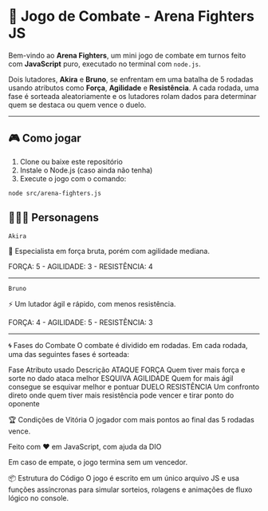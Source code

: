 # 🥋 Jogo de Combate - Arena Fighters JS

Bem-vindo ao **Arena Fighters**, um mini jogo de combate em turnos feito com **JavaScript** puro, executado no terminal com `node.js`.

Dois lutadores, **Akira** e **Bruno**, se enfrentam em uma batalha de 5 rodadas usando atributos como **Força**, **Agilidade** e **Resistência**. A cada rodada, uma fase é sorteada aleatoriamente e os lutadores rolam dados para determinar quem se destaca ou quem vence o duelo.

---

## 🎮 Como jogar

1. Clone ou baixe este repositório
2. Instale o Node.js (caso ainda não tenha)
3. Execute o jogo com o comando:
```
node src/arena-fighters.js
````

🧑‍🤝‍🧑 Personagens
--------------------------------------------------------------
    Akira
🧬 Especialista em força bruta, porém com agilidade mediana.

FORÇA: 5 - AGILIDADE: 3 - RESISTÊNCIA: 4

-------------------------------------------------------------
    Bruno
⚡ Um lutador ágil e rápido, com menos resistência.

FORÇA: 4 - AGILIDADE: 5 - RESISTÊNCIA: 3

-------------------------------------------------------------

🌀 Fases do Combate
O combate é dividido em rodadas. Em cada rodada, uma das seguintes fases é sorteada:

Fase	Atributo usado	Descrição
ATAQUE	FORÇA	Quem tiver mais força e sorte no dado ataca melhor
ESQUIVA	AGILIDADE	Quem for mais ágil consegue se esquivar melhor e pontuar
DUELO	RESISTÊNCIA	Um confronto direto onde quem tiver mais resistência pode vencer e tirar ponto do oponente

🏆 Condições de Vitória
O jogador com mais pontos ao final das 5 rodadas vence.

Feito com ❤️ em JavaScript, com ajuda da DIO

Em caso de empate, o jogo termina sem um vencedor.

📦 Estrutura do Código
O jogo é escrito em um único arquivo JS e usa funções assíncronas para simular sorteios, rolagens e animações de fluxo lógico no console.


